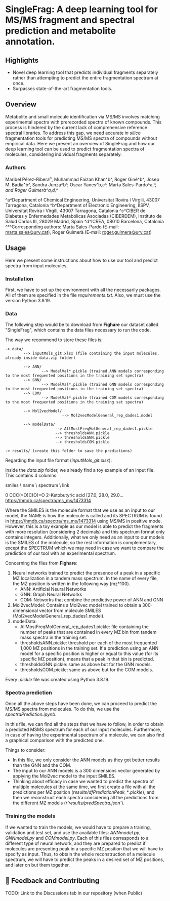 # SingleFrag: A deep learning tool for MS/MS fragment and spectral prediction and metabolite annotation.

## Highlights

- Novel deep learning tool that predicts individual fragments separately rather than attempting to predict the entire fragmentation spectrum at once.
- Surpasses state-of-the-art fragmentation tools.

## Overview

Metabolite and small molecule identification via MS/MS involves matching experimental spectra with prerecorded spectra of known compounds. This process is hindered by the current lack of comprehensive reference spectral libraries. To address this gap, we need accurate *in silico* fragmentation tools for predicting MS/MS spectra of compounds without empirical data. Here we present an overview of SingleFrag and how our deep learning tool can be used to predict fragmentation spectra of molecules, considering individual fragments separately. 

### Authors

Maribel Pérez-Ribera<sup>a</sup>, Muhammad Faizan Khan^b^, Roger Giné^b^, Josep M. Badia^b^, Sandra
Junza^b^, Oscar Yanes^b,c^, Marta Sales-Pardo^a,*^, and Roger Guimerà^a,d,*^

^a^Department of Chemical Engineering, Universitat Rovira i Virgili, 43007 Tarragona, Catalonia
^b^Department of Electronic Engineering, IISPV, Universitat Rovira i Virgili, 43007 Tarragona, Catalonia
^c^CIBER de Diabetes y Enfermedades Metabólicas Asociadas (CIBERDEM), Instituto de Salud Carlos III, 28029 Madrid, Spain
^d^ICREA, 08010 Barcelona, Catalonia
^*^Corresponding authors: Marta Sales-Pardo (E-mail: marta.sales@urv.cat), Roger Guimerà (E-mail: roger.guimera@urv.cat)

## Usage

Here we present some instructions about how to use our tool and predict spectra from input molecules. 

### Installation

First, we have to set up the environment with all the necessarily packages. All of them are specified in the file *requirements.txt*. Also, we must use the version Python 3.8.19. 

### Data

The following step would be to download from **Fighare** our dataset called "SingleFrag", which contains the data files necessary to run the code. 

The way we recommend to store these files is:

    -> data/
            --> inputMols_git.xlsx (file containing the input molecules, already inside data.zip folder)

            --> ANN/
                    --> ModelVal*.pickle (trained ANN models corresponding to the most frequented positions in the training set spectra)
            --> GNN/
                    --> ModelVal*.pickle (trained GNN models corresponding to the most frequented positions in the training set spectra)
            --> COM/
                    --> ModelVal*.pickle (trained COM models corresponding to the most frequented positions in the training set spectra)

            --> Mol2vecModel/
                             --> Mol2vecModelGeneral_rep_dades1.model

            --> modelData/
                          --> AllMostFreqMolGeneral_rep_dades1.pickle
                          --> thresholdsANN.pickle
                          --> thresholdsGNN.pickle
                          --> thresholdsCOM.pickle
                          
    -> results/ (create this folder to save the predictions)

Regarding the input file format (*inputMols_git.xlsx*):

Inside the *data.zip* folder, we already find a toy example of an input file. This contains 4 columns:

smiles  \         name  \              spectrum  \            link

0  CCC(=O)C(O)=O  2-Ketobutyric acid   [27.0, 28.0, 29.0...   https://hmdb.ca/spectra/ms_ms/1473314 

Where the SMILES is the molecule format that we use as an input to our model, the NAME is how the molecule is called and its SPECTRUM is found in https://hmdb.ca/spectra/ms_ms/1473314 using MS/MS in positive mode. However, this is a toy example as our model is able to predict the fragments with more resolution (considering 2 decimals) and this spectrum format only contains integers. Additionally, what we only need as an input to our models is the SMILES of the molecule, so the rest information is complementary, except the SPECTRUM which we may need in case we want to compare the prediction of our tool with an experimental spectrum. 

Concerning the files from **Fighare**:

1. Neural networks trained to predict the presence of a peak in a specific MZ localization in a tandem mass spectrum. In the name of every file, the MZ position is written in the following way (mz*100).
    - ANN: Artificial Neural Networks
    - GNN: Graph Neural Networks
    - COM: Networks that combine the predictive power of ANN and GNN
2. Mol2vecModel: Contains a Mol2vec model trained to obtain a 300-dimensional vector from molecule SMILES (Mol2vecModelGeneral_rep_dades1.model).
3. modelData:
    - AllMostFreqMolGeneral_rep_dades1.pickle: file containing the number of peaks that are contained in every MZ bin from tandem mass spectra in the training set.
    - thresholdsANN.pickle: threshold per each of the most frequented 1,000 MZ positions in the training set. If a prediction using an ANN model for a specific position is higher or equal to this value (for its specific MZ position), means that a peak in that bin is predicted.
    - thresholdsGNN.pickle: same as above but for the GNN models.
    - thresholdsCOM.pickle: same as above but for the COM models.

Every *.pickle* file was created using Python 3.8.19.

### Spectra prediction

Once all the above steps have been done, we can proceed to predict the MS/MS spectra from molecules. To do this, we use the *spectraPrediction.ipynb*. 

In this file, we can find all the steps that we have to follow, in order to obtain a predicted MSMS spectrum for each of our input molecules. Furthermore, in case of having the experimental spectrum of a molecule, we can also find a graphical comparison with the predicted one.

Things to consider:
- In this file, we only consider the ANN models as they got better results than the GNN and the COM.
- The input to our ANN models is a 300 dimensions vector generated by applying the Mol2vec model to the input SMILES.
- Thinking about efficacy in case we wanted to predict the spectra of multiple molecules at the same time, we first create a file with all the predictions per MZ position (*results/dfPredictionPeak_***.pickle*), and then we reconstruct each spectra considering all the predictions from the different MZ models (*r'results/predSpectra.json'*). 

### Training the models

If we wanted to train the models, we would have to prepare a training, validation and test set, and use the available files: *ANNmodel.py*, *GNNmodel.py* and *COMmodel.py*. Each of this files corresponds to a different type of neural network, and they are prepared to predict if molecules are presenting peak in a specific MZ position that we will have to specify as input. Thus, to obtain the whole reconstruction of a molecule spectrum, we will have to predict the peaks in a desired set of MZ positions, and later on but them together. 


## 💭 Feedback and Contributing

TODO: Link to the Discussions tab in our repository (when Public)
